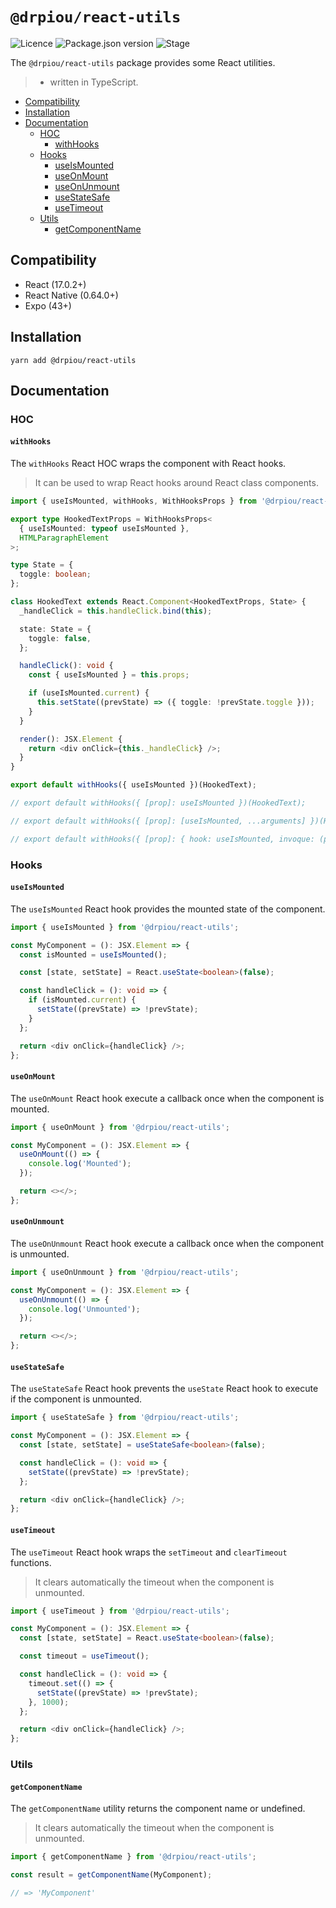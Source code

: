 # `@drpiou/react-utils`

![Licence](https://img.shields.io/github/license/drpiou/react-utils)
![Package.json version](https://img.shields.io/github/package-json/v/drpiou/react-utils)
![Stage](https://img.shields.io/badge/stage-experimental-important)

The `@drpiou/react-utils` package provides some React utilities.

> - written in TypeScript.

<!--ts-->

- [Compatibility](#compatibility)
- [Installation](#installation)
- [Documentation](#documentation)
  - [HOC](#hoc)
    - [withHooks](#withhooks)
  - [Hooks](#hooks)
    - [useIsMounted](#useismounted)
    - [useOnMount](#useonmount)
    - [useOnUnmount](#useonunmount)
    - [useStateSafe](#usestatesafe)
    - [useTimeout](#usetimeout)
  - [Utils](#utils)
    - [getComponentName](#getcomponentname)

<!--te-->

## Compatibility

- React (17.0.2+)
- React Native (0.64.0+)
- Expo (43+)

## Installation

```shell
yarn add @drpiou/react-utils
```

## Documentation

### HOC

#### `withHooks`

The `withHooks` React HOC wraps the component with React hooks.

> It can be used to wrap React hooks around React class components.

```typescript jsx
import { useIsMounted, withHooks, WithHooksProps } from '@drpiou/react-utils';

export type HookedTextProps = WithHooksProps<
  { useIsMounted: typeof useIsMounted },
  HTMLParagraphElement
>;

type State = {
  toggle: boolean;
};

class HookedText extends React.Component<HookedTextProps, State> {
  _handleClick = this.handleClick.bind(this);

  state: State = {
    toggle: false,
  };

  handleClick(): void {
    const { useIsMounted } = this.props;

    if (useIsMounted.current) {
      this.setState((prevState) => ({ toggle: !prevState.toggle }));
    }
  }

  render(): JSX.Element {
    return <div onClick={this._handleClick} />;
  }
}

export default withHooks({ useIsMounted })(HookedText);

// export default withHooks({ [prop]: useIsMounted })(HookedText);

// export default withHooks({ [prop]: [useIsMounted, ...arguments] })(HookedText);

// export default withHooks({ [prop]: { hook: useIsMounted, invoque: (props) => [...arguments] <-- this one is not typechecked } })(HookedText);
```

### Hooks

#### `useIsMounted`

The `useIsMounted` React hook provides the mounted state of the component.

```typescript jsx
import { useIsMounted } from '@drpiou/react-utils';

const MyComponent = (): JSX.Element => {
  const isMounted = useIsMounted();

  const [state, setState] = React.useState<boolean>(false);

  const handleClick = (): void => {
    if (isMounted.current) {
      setState((prevState) => !prevState);
    }
  };

  return <div onClick={handleClick} />;
};
```

#### `useOnMount`

The `useOnMount` React hook execute a callback once when the component is mounted.

```typescript jsx
import { useOnMount } from '@drpiou/react-utils';

const MyComponent = (): JSX.Element => {
  useOnMount(() => {
    console.log('Mounted');
  });

  return <></>;
};
```

#### `useOnUnmount`

The `useOnUnmount` React hook execute a callback once when the component is unmounted.

```typescript jsx
import { useOnUnmount } from '@drpiou/react-utils';

const MyComponent = (): JSX.Element => {
  useOnUnmount(() => {
    console.log('Unmounted');
  });

  return <></>;
};
```

#### `useStateSafe`

The `useStateSafe` React hook prevents the `useState` React hook to execute if the component is unmounted.

```typescript jsx
import { useStateSafe } from '@drpiou/react-utils';

const MyComponent = (): JSX.Element => {
  const [state, setState] = useStateSafe<boolean>(false);

  const handleClick = (): void => {
    setState((prevState) => !prevState);
  };

  return <div onClick={handleClick} />;
};
```

#### `useTimeout`

The `useTimeout` React hook wraps the `setTimeout` and `clearTimeout` functions.

> It clears automatically the timeout when the component is unmounted.

```typescript jsx
import { useTimeout } from '@drpiou/react-utils';

const MyComponent = (): JSX.Element => {
  const [state, setState] = React.useState<boolean>(false);

  const timeout = useTimeout();

  const handleClick = (): void => {
    timeout.set(() => {
      setState((prevState) => !prevState);
    }, 1000);
  };

  return <div onClick={handleClick} />;
};
```

### Utils

#### `getComponentName`

The `getComponentName` utility returns the component name or undefined.

> It clears automatically the timeout when the component is unmounted.

```typescript
import { getComponentName } from '@drpiou/react-utils';

const result = getComponentName(MyComponent);

// => 'MyComponent'
```
